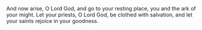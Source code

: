 And now arise, O Lord God, and go to your resting place, you and the ark of your might. Let your priests, O Lord God, be clothed with salvation, and let your saints rejoice in your goodness.
